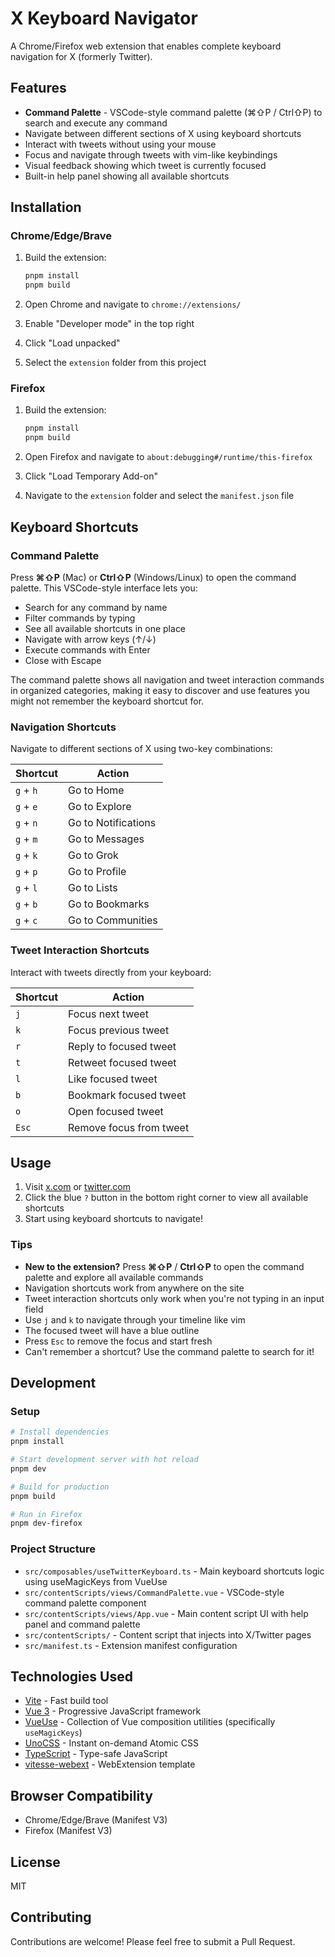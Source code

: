 # X Keyboard Navigator

A Chrome/Firefox web extension that enables complete keyboard navigation for X (formerly Twitter).

## Features

- **Command Palette** - VSCode-style command palette (⌘⇧P / Ctrl⇧P) to search and execute any command
- Navigate between different sections of X using keyboard shortcuts
- Interact with tweets without using your mouse
- Focus and navigate through tweets with vim-like keybindings
- Visual feedback showing which tweet is currently focused
- Built-in help panel showing all available shortcuts

## Installation

### Chrome/Edge/Brave

1. Build the extension:
   ```bash
   pnpm install
   pnpm build
   ```

2. Open Chrome and navigate to `chrome://extensions/`
3. Enable "Developer mode" in the top right
4. Click "Load unpacked"
5. Select the `extension` folder from this project

### Firefox

1. Build the extension:
   ```bash
   pnpm install
   pnpm build
   ```

2. Open Firefox and navigate to `about:debugging#/runtime/this-firefox`
3. Click "Load Temporary Add-on"
4. Navigate to the `extension` folder and select the `manifest.json` file

## Keyboard Shortcuts

### Command Palette

Press **⌘⇧P** (Mac) or **Ctrl⇧P** (Windows/Linux) to open the command palette. This VSCode-style interface lets you:

- Search for any command by name
- Filter commands by typing
- See all available shortcuts in one place
- Navigate with arrow keys (↑/↓)
- Execute commands with Enter
- Close with Escape

The command palette shows all navigation and tweet interaction commands in organized categories, making it easy to discover and use features you might not remember the keyboard shortcut for.

### Navigation Shortcuts

Navigate to different sections of X using two-key combinations:

| Shortcut | Action |
|----------|--------|
| `g` + `h` | Go to Home |
| `g` + `e` | Go to Explore |
| `g` + `n` | Go to Notifications |
| `g` + `m` | Go to Messages |
| `g` + `k` | Go to Grok |
| `g` + `p` | Go to Profile |
| `g` + `l` | Go to Lists |
| `g` + `b` | Go to Bookmarks |
| `g` + `c` | Go to Communities |

### Tweet Interaction Shortcuts

Interact with tweets directly from your keyboard:

| Shortcut | Action |
|----------|--------|
| `j` | Focus next tweet |
| `k` | Focus previous tweet |
| `r` | Reply to focused tweet |
| `t` | Retweet focused tweet |
| `l` | Like focused tweet |
| `b` | Bookmark focused tweet |
| `o` | Open focused tweet |
| `Esc` | Remove focus from tweet |

## Usage

1. Visit [x.com](https://x.com) or [twitter.com](https://twitter.com)
2. Click the blue `?` button in the bottom right corner to view all available shortcuts
3. Start using keyboard shortcuts to navigate!

### Tips

- **New to the extension?** Press **⌘⇧P** / **Ctrl⇧P** to open the command palette and explore all available commands
- Navigation shortcuts work from anywhere on the site
- Tweet interaction shortcuts only work when you're not typing in an input field
- Use `j` and `k` to navigate through your timeline like vim
- The focused tweet will have a blue outline
- Press `Esc` to remove the focus and start fresh
- Can't remember a shortcut? Use the command palette to search for it!

## Development

### Setup

```bash
# Install dependencies
pnpm install

# Start development server with hot reload
pnpm dev

# Build for production
pnpm build

# Run in Firefox
pnpm dev-firefox
```

### Project Structure

- `src/composables/useTwitterKeyboard.ts` - Main keyboard shortcuts logic using useMagicKeys from VueUse
- `src/contentScripts/views/CommandPalette.vue` - VSCode-style command palette component
- `src/contentScripts/views/App.vue` - Main content script UI with help panel and command palette
- `src/contentScripts/` - Content script that injects into X/Twitter pages
- `src/manifest.ts` - Extension manifest configuration

## Technologies Used

- [Vite](https://vitejs.dev/) - Fast build tool
- [Vue 3](https://vuejs.org/) - Progressive JavaScript framework
- [VueUse](https://vueuse.org/) - Collection of Vue composition utilities (specifically `useMagicKeys`)
- [UnoCSS](https://github.com/unocss/unocss) - Instant on-demand Atomic CSS
- [TypeScript](https://www.typescriptlang.org/) - Type-safe JavaScript
- [vitesse-webext](https://github.com/antfu-collective/vitesse-webext) - WebExtension template

## Browser Compatibility

- Chrome/Edge/Brave (Manifest V3)
- Firefox (Manifest V3)

## License

MIT

## Contributing

Contributions are welcome! Please feel free to submit a Pull Request.

